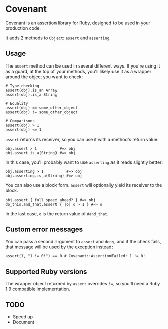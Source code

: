 # Covenant

Covenant is an assertion library for Ruby, designed to be used in your
production code.

It adds 2 methods to `Object`: `assert` and `asserting`.

## Usage

The `assert` method can be used in several different ways. If you're using it as
a guard, at the top of your methods, you'll likely use it as a wrapper around
the object you want to check:

    # Type checking
    assert(obj).is_an Array
    assert(obj).is_a String

    # Equality
    assert(obj) == some_other_object
    assert(obj) != some_other_object

    # Comparisons
    assert(obj) > 1
    assert(obj) <= 1

`assert` returns its receiver, so you can use it with a method's return value:

    obj.assert > 1          #=> obj
    obj.assert.is_a(String) #=> obj

In this case, you'll probably want to use `asserting` as it reads slightly
better:

    obj.asserting > 1          #=> obj
    obj.asserting.is_a(String) #=> obj

You can also use a block form. `assert` will optionally yield its receiver to
the block.

    obj.assert { full_speed_ahead? } #=> obj
    do_this.and_that.assert { |o| o > 1 } #=> o

In the last case, `o` is the return value of `#and_that`.

## Custom error messages

You can pass a second argument to `assert` and `deny`, and if the check fails,
that message will be used by the exception instead:

    assert(1, "1 != 0!") == 0 # Covenant::AssertionFailed: 1 != 0!

## Supported Ruby versions

The wrapper object returned by `assert` overrides `!=`, so you'll need a Ruby
1.9 compatible implementation.

## TODO

* Speed up
* Document
